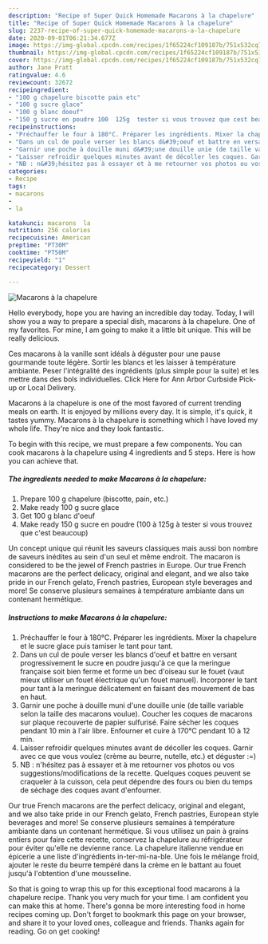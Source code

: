 ```yaml
---
description: "Recipe of Super Quick Homemade Macarons à la chapelure"
title: "Recipe of Super Quick Homemade Macarons à la chapelure"
slug: 2237-recipe-of-super-quick-homemade-macarons-a-la-chapelure
date: 2020-09-01T06:21:34.677Z
image: https://img-global.cpcdn.com/recipes/1f65224cf109187b/751x532cq70/macarons-a-la-chapelure-photo-principale-de-la-recette.jpg
thumbnail: https://img-global.cpcdn.com/recipes/1f65224cf109187b/751x532cq70/macarons-a-la-chapelure-photo-principale-de-la-recette.jpg
cover: https://img-global.cpcdn.com/recipes/1f65224cf109187b/751x532cq70/macarons-a-la-chapelure-photo-principale-de-la-recette.jpg
author: Jane Pratt
ratingvalue: 4.6
reviewcount: 32672
recipeingredient:
- "100 g chapelure biscotte pain etc"
- "100 g sucre glace"
- "100 g blanc doeuf"
- "150 g sucre en poudre 100  125g  tester si vous trouvez que cest beaucoup"
recipeinstructions:
- "Préchauffer le four à 180°C. Préparer les ingrédients. Mixer la chapelure et le sucre glace puis tamiser le tant pour tant."
- "Dans un cul de poule verser les blancs d&#39;oeuf et battre en versant progressivement le sucre en poudre jusqu&#39;à ce que la meringue française soit bien ferme et forme un bec d&#39;oiseau sur le fouet (vaut mieux utiliser un fouet électrique qu&#39;un fouet manuel). Incorporer le tant pour tant à la meringue délicatement en faisant des mouvement de bas en haut."
- "Garnir une poche à douille muni d&#39;une douille unie (de taille variable selon la taille des macarons voulue). Coucher les coques de macarons sur plaque recouverte de papier sulfurisé. Faire sécher les coques pendant 10 min à l&#39;air libre. Enfourner et cuire à 170°C pendant 10 à 12 min."
- "Laisser refroidir quelques minutes avant de décoller les coques. Garnir avec ce que vous voulez (crème au beurre, nutelle, etc.) et déguster :=)"
- "NB : n&#39;hésitez pas à essayer et à me retourner vos photos ou vos suggestions/modifications de la recette. Quelques coques peuvent se craqueler à la cuisson, cela peut dépendre des fours ou bien du temps de séchage des coques avant d&#39;enfourner."
categories:
- Recipe
tags:
- macarons
- 
- la

katakunci: macarons  la 
nutrition: 256 calories
recipecuisine: American
preptime: "PT30M"
cooktime: "PT50M"
recipeyield: "1"
recipecategory: Dessert

---
```



![Macarons à la chapelure](https://img-global.cpcdn.com/recipes/1f65224cf109187b/751x532cq70/macarons-a-la-chapelure-photo-principale-de-la-recette.jpg)

Hello everybody, hope you are having an incredible day today. Today, I will show you a way to prepare a special dish, macarons à la chapelure. One of my favorites. For mine, I am going to make it a little bit unique. This will be really delicious.

Ces macarons à la vanille sont idéals à déguster pour une pause gourmande toute légère. Sortir les blancs et les laisser à température ambiante. Peser l&#39;intégralité des ingrédients (plus simple pour la suite) et les mettre dans des bols individuelles. Click Here for Ann Arbor Curbside Pick-up or Local Delivery.

Macarons à la chapelure is one of the most favored of current trending meals on earth. It is enjoyed by millions every day. It is simple, it's quick, it tastes yummy. Macarons à la chapelure is something which I have loved my whole life. They're nice and they look fantastic.


To begin with this recipe, we must prepare a few components. You can cook macarons à la chapelure using 4 ingredients and 5 steps. Here is how you can achieve that.

<!--inarticleads1-->

##### The ingredients needed to make Macarons à la chapelure:

1. Prepare 100 g chapelure (biscotte, pain, etc.)
1. Make ready 100 g sucre glace
1. Get 100 g blanc d&#39;oeuf
1. Make ready 150 g sucre en poudre (100 à 125g à tester si vous trouvez que c&#39;est beaucoup)


Un concept unique qui réunit les saveurs classiques mais aussi bon nombre de saveurs inédites au sein d&#39;un seul et même endroit. The macaron is considered to be the jewel of French pastries in Europe. Our true French macarons are the perfect delicacy, original and elegant, and we also take pride in our French gelato, French pastries, European style beverages and more! Se conserve plusieurs semaines à température ambiante dans un contenant hermétique. 

<!--inarticleads2-->

##### Instructions to make Macarons à la chapelure:

1. Préchauffer le four à 180°C. Préparer les ingrédients. Mixer la chapelure et le sucre glace puis tamiser le tant pour tant.
1. Dans un cul de poule verser les blancs d&#39;oeuf et battre en versant progressivement le sucre en poudre jusqu&#39;à ce que la meringue française soit bien ferme et forme un bec d&#39;oiseau sur le fouet (vaut mieux utiliser un fouet électrique qu&#39;un fouet manuel). Incorporer le tant pour tant à la meringue délicatement en faisant des mouvement de bas en haut.
1. Garnir une poche à douille muni d&#39;une douille unie (de taille variable selon la taille des macarons voulue). Coucher les coques de macarons sur plaque recouverte de papier sulfurisé. Faire sécher les coques pendant 10 min à l&#39;air libre. Enfourner et cuire à 170°C pendant 10 à 12 min.
1. Laisser refroidir quelques minutes avant de décoller les coques. Garnir avec ce que vous voulez (crème au beurre, nutelle, etc.) et déguster :=)
1. NB : n&#39;hésitez pas à essayer et à me retourner vos photos ou vos suggestions/modifications de la recette. Quelques coques peuvent se craqueler à la cuisson, cela peut dépendre des fours ou bien du temps de séchage des coques avant d&#39;enfourner.


Our true French macarons are the perfect delicacy, original and elegant, and we also take pride in our French gelato, French pastries, European style beverages and more! Se conserve plusieurs semaines à température ambiante dans un contenant hermétique. Si vous utilisez un pain à grains entiers pour faire cette recette, conservez la chapelure au réfrigérateur pour éviter qu&#39;elle ne devienne rance. La chapelure italienne vendue en épicerie a une liste d&#39;ingrédients in-ter-mi-na-ble. Une fois le mélange froid, ajouter le reste du beurre tempéré dans la crème en le battant au fouet jusqu&#39;à l&#39;obtention d&#39;une mousseline. 

So that is going to wrap this up for this exceptional food macarons à la chapelure recipe. Thank you very much for your time. I am confident you can make this at home. There's gonna be more interesting food in home recipes coming up. Don't forget to bookmark this page on your browser, and share it to your loved ones, colleague and friends. Thanks again for reading. Go on get cooking!
